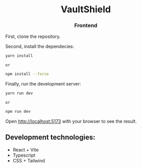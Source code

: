 <h1 align="center" > VaultShield</h1>
<h3 align="center"> Frontend</h3>



First, clone the repository.

Second, install the dependecies:


```bash
yarn install
```
`or`
```bash
npm install --force
```

Finally, run the development server:

```bash
yarn run dev
```
`or`
```bash
npm run dev
```

Open [http://localhost:5173](http://localhost:5173) with your browser to see the result.

## Development technologies:

- React + Vite
- Typescript
- CSS + Tailwind